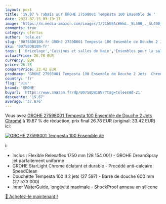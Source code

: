 ```yaml
---
layout: post
title: '19.87 % rabais sur GROHE 27598001 Tempesta 100 Ensemble de '
date: 2021-07-15 03:19:17
image: 'https://m.media-amazon.com/images/I/21hGEAcHWmL._SL500_._SL400_.jpg'
comments: true
category: ofertas
author: 'tole.es'
slug: 'B0758D818N-fr GROHE 27598001 Tempesta 100 Ensemble de Douche 2 Jets Chromé'
sku: 'B0758D818N-fr'
tags: [ 'Bricolage','Cuisines et salles de bain','Ensembles pour la salle de bain','Installations salles de bain','grohe', ]
actualPrice: 26.78 EUR
currency: EUR
price: 26.78
comparePrice: 33.42 EUR
prodname: 'GROHE 27598001 Tempesta 100 Ensemble de Douche 2 Jets  Chromé'
country: 'fr'
flag: '🇫🇷'
brand: 'GROHE'
buyurl: 'https://www.amazon.fr/dp/B0758D818N/?tag=tolees0d-21'
descuento: '19.87'
average: '37.876'
---
```


Vous avez [GROHE 27598001 Tempesta 100 Ensemble de Douche 2 Jets  Chromé](https://www.amazon.fr/dp/B0758D818N/?tag=tolees0d-21)  à  19.87 % de réduction, prix final  26.78 EUR (original: 33.42 EUR) ici:

[![GROHE 27598001 Tempesta 100 Ensemble de ](https://m.media-amazon.com/images/I/21hGEAcHWmL._SL500_._SL400_.jpg)](https://www.amazon.fr/dp/B0758D818N/?tag=tolees0d-21)

ℹ️:

- Inclus : Flexible Relexaflex 1750 mm (28 154 001) - GROHE DreamSpray jet parfaitement uniforme
- GROHE StarLight Chrome éclatant et durable - Procédé anti-calcaire SpeedClean
- Douchette Tempesta 100 II 2 jets (27 597) - Barre de douche 600 mm (27 523 000)
- Inner WaterGuide, longévité maximale - ShockProof anneau en silicone

[🛒 Achetez-le maintenant!!](https://www.amazon.fr/dp/B0758D818N/?tag=tolees0d-21)
